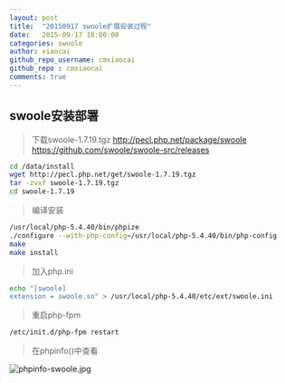 ```yaml
---
layout: post
title:  "20150917 swoole扩展安装过程"
date:   2015-09-17 10:00:00
categories: swoole
author: xiaocai
github_repo_username: cmxiaocai
github_repo : cmxiaocai
comments: true
---
```


## swoole安装部署

> 下载swoole-1.7.19.tgz
> http://pecl.php.net/package/swoole
> https://github.com/swoole/swoole-src/releases

~~~bash
cd /data/install
wget http://pecl.php.net/get/swoole-1.7.19.tgz
tar -zvxf swoole-1.7.19.tgz
cd swoole-1.7.19
~~~

<!-- more -->

> 编译安装

~~~bash
/usr/local/php-5.4.40/bin/phpize
./configure --with-php-config=/usr/local/php-5.4.40/bin/php-config
make
make install
~~~

> 加入php.ini

~~~bash
echo "[swoole]
extension = swoole.so" > /usr/local/php-5.4.40/etc/ext/swoole.ini
~~~
> 重启php-fpm

~~~bash
/etc/init.d/php-fpm restart
~~~

> 在phpinfo()中查看

![phpinfo-swoole.jpg](http://resume.xiaocai.name/images/201509/phpinfo-swoole.jpg)

